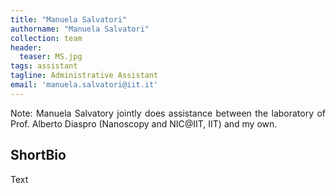 ```yaml
---
title: "Manuela Salvatori"
authorname: "Manuela Salvatori"
collection: team
header:
  teaser: MS.jpg
tags: assistant
tagline: Administrative Assistant 
email: 'manuela.salvatori@iit.it'
---
```


<p align= "justify">
Note: Manuela Salvatory jointly does assistance between the laboratory of Prof. Alberto Diaspro (Nanoscopy and NIC@IIT, IIT) and my own.

<h2>ShortBio</h2>
Text 

<!---{% include author-research-themes.html %}--->
<!---{% include team-member-collaborators.html %}--->
<!---{% include publication-list.html %}--->
